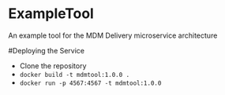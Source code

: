 # ExampleTool
An example tool for the MDM Delivery microservice architecture 

#Deploying the Service
* Clone the repository
* `docker build -t mdmtool:1.0.0 .`
* `docker run -p 4567:4567 -t mdmtool:1.0.0`

